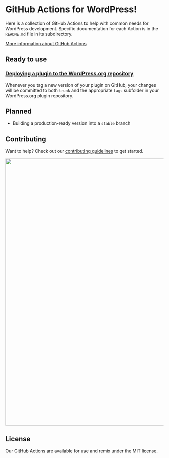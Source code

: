 # GitHub Actions for WordPress!

Here is a collection of GitHub Actions to help with common needs for WordPress development. Specific documentation for each Action is in the `README.md` file in its subdirectory.

[More information about GitHub Actions](https://github.com/features/actions/)

## Ready to use
### [Deploying a plugin to the WordPress.org repository](dotorg-plugin-deploy)

Whenever you tag a new version of your plugin on GitHub, your changes will be committed to both `trunk` and the appropriate `tags` subfolder in your WordPress.org plugin repository.

## Planned
* Building a production-ready version into a `stable` branch

## Contributing
Want to help? Check out our [contributing guidelines](CONTRIBUTING.md) to get started.

<p align="center">
<a href="http://10up.com/contact/"><img src="https://10updotcom-wpengine.s3.amazonaws.com/uploads/2016/10/10up-Github-Banner.png" width="850"></a>
</p>

## License

Our GitHub Actions are available for use and remix under the MIT license.
